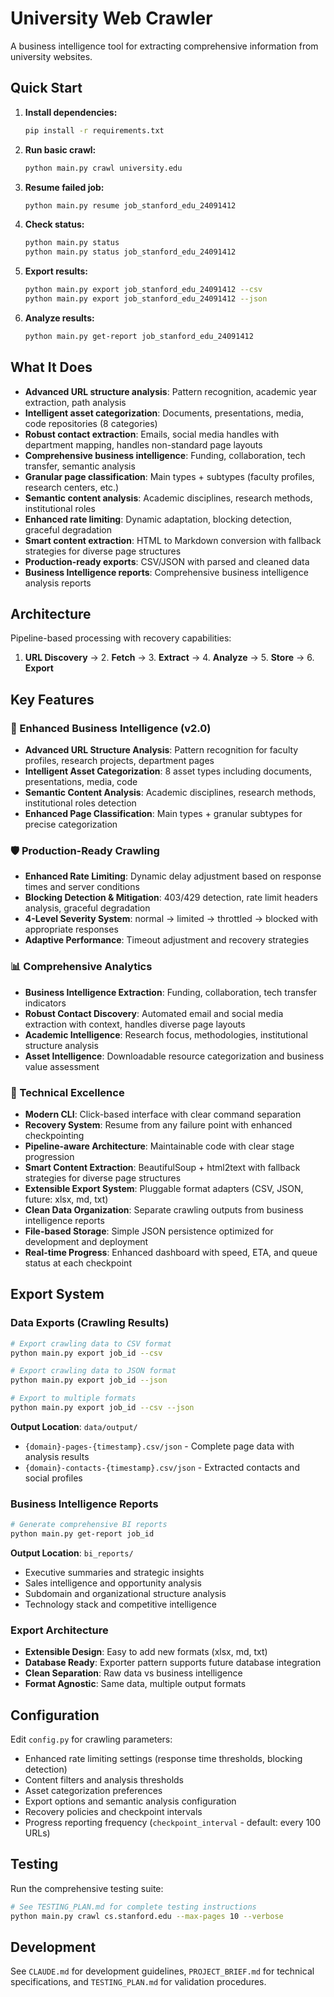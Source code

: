 # University Web Crawler

A business intelligence tool for extracting comprehensive information from university websites.

## Quick Start

1. **Install dependencies:**
   ```bash
   pip install -r requirements.txt
   ```

2. **Run basic crawl:**
   ```bash
   python main.py crawl university.edu
   ```

3. **Resume failed job:**
   ```bash
   python main.py resume job_stanford_edu_24091412
   ```

4. **Check status:**
   ```bash
   python main.py status
   python main.py status job_stanford_edu_24091412
   ```

5. **Export results:**
   ```bash
   python main.py export job_stanford_edu_24091412 --csv
   python main.py export job_stanford_edu_24091412 --json
   ```

6. **Analyze results:**
   ```bash
   python main.py get-report job_stanford_edu_24091412
   ```

## What It Does

- **Advanced URL structure analysis**: Pattern recognition, academic year extraction, path analysis
- **Intelligent asset categorization**: Documents, presentations, media, code repositories (8 categories)
- **Robust contact extraction**: Emails, social media handles with department mapping, handles non-standard page layouts
- **Comprehensive business intelligence**: Funding, collaboration, tech transfer, semantic analysis
- **Granular page classification**: Main types + subtypes (faculty profiles, research centers, etc.)
- **Semantic content analysis**: Academic disciplines, research methods, institutional roles
- **Enhanced rate limiting**: Dynamic adaptation, blocking detection, graceful degradation
- **Smart content extraction**: HTML to Markdown conversion with fallback strategies for diverse page structures
- **Production-ready exports**: CSV/JSON with parsed and cleaned data
- **Business Intelligence reports**: Comprehensive business intelligence analysis reports

## Architecture

Pipeline-based processing with recovery capabilities:
1. **URL Discovery** → 2. **Fetch** → 3. **Extract** → 4. **Analyze** → 5. **Store** → 6. **Export**

## Key Features

### 🎯 Enhanced Business Intelligence (v2.0)
- **Advanced URL Structure Analysis**: Pattern recognition for faculty profiles, research projects, department pages
- **Intelligent Asset Categorization**: 8 asset types including documents, presentations, media, code
- **Semantic Content Analysis**: Academic disciplines, research methods, institutional roles detection
- **Enhanced Page Classification**: Main types + granular subtypes for precise categorization

### 🛡️ Production-Ready Crawling  
- **Enhanced Rate Limiting**: Dynamic delay adjustment based on response times and server conditions
- **Blocking Detection & Mitigation**: 403/429 detection, rate limit headers analysis, graceful degradation
- **4-Level Severity System**: normal → limited → throttled → blocked with appropriate responses
- **Adaptive Performance**: Timeout adjustment and recovery strategies

### 📊 Comprehensive Analytics
- **Business Intelligence Extraction**: Funding, collaboration, tech transfer indicators
- **Robust Contact Discovery**: Automated email and social media extraction with context, handles diverse page layouts
- **Academic Intelligence**: Research focus, methodologies, institutional structure analysis
- **Asset Intelligence**: Downloadable resource categorization and business value assessment

### 🔧 Technical Excellence
- **Modern CLI**: Click-based interface with clear command separation
- **Recovery System**: Resume from any failure point with enhanced checkpointing
- **Pipeline-aware Architecture**: Maintainable code with clear stage progression
- **Smart Content Extraction**: BeautifulSoup + html2text with fallback strategies for diverse page structures
- **Extensible Export System**: Pluggable format adapters (CSV, JSON, future: xlsx, md, txt)
- **Clean Data Organization**: Separate crawling outputs from business intelligence reports
- **File-based Storage**: Simple JSON persistence optimized for development and deployment
- **Real-time Progress**: Enhanced dashboard with speed, ETA, and queue status at each checkpoint

## Export System

### Data Exports (Crawling Results)
```bash
# Export crawling data to CSV format
python main.py export job_id --csv

# Export crawling data to JSON format
python main.py export job_id --json

# Export to multiple formats
python main.py export job_id --csv --json
```

**Output Location**: `data/output/`
- `{domain}-pages-{timestamp}.csv/json` - Complete page data with analysis results
- `{domain}-contacts-{timestamp}.csv/json` - Extracted contacts and social profiles

### Business Intelligence Reports
```bash
# Generate comprehensive BI reports
python main.py get-report job_id
```

**Output Location**: `bi_reports/`
- Executive summaries and strategic insights
- Sales intelligence and opportunity analysis
- Subdomain and organizational structure analysis
- Technology stack and competitive intelligence

### Export Architecture
- **Extensible Design**: Easy to add new formats (xlsx, md, txt)
- **Database Ready**: Exporter pattern supports future database integration
- **Clean Separation**: Raw data vs business intelligence
- **Format Agnostic**: Same data, multiple output formats

## Configuration

Edit `config.py` for crawling parameters:
- Enhanced rate limiting settings (response time thresholds, blocking detection)
- Content filters and analysis thresholds
- Asset categorization preferences
- Export options and semantic analysis configuration
- Recovery policies and checkpoint intervals
- Progress reporting frequency (`checkpoint_interval` - default: every 100 URLs)

## Testing

Run the comprehensive testing suite:
```bash
# See TESTING_PLAN.md for complete testing instructions
python main.py crawl cs.stanford.edu --max-pages 10 --verbose
```

## Development

See `CLAUDE.md` for development guidelines, `PROJECT_BRIEF.md` for technical specifications, and `TESTING_PLAN.md` for validation procedures.